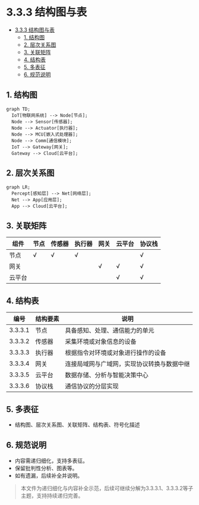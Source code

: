 # 3.3.3 结构图与表


<!-- TOC START -->

- [3.3.3 结构图与表](#333-结构图与表)
  - [1. 结构图](#1-结构图)
  - [2. 层次关系图](#2-层次关系图)
  - [3. 关联矩阵](#3-关联矩阵)
  - [4. 结构表](#4-结构表)
  - [5. 多表征](#5-多表征)
  - [6. 规范说明](#6-规范说明)

<!-- TOC END -->

## 1. 结构图

```mermaid
graph TD;
  IoT[物联网系统] --> Node[节点];
  Node --> Sensor[传感器];
  Node --> Actuator[执行器];
  Node --> MCU[嵌入式处理器];
  Node --> Comm[通信模块];
  IoT --> Gateway[网关];
  Gateway --> Cloud[云平台];
```

## 2. 层次关系图

```mermaid
graph LR;
  Percept[感知层] --> Net[网络层];
  Net --> App[应用层];
  App --> Cloud[云平台];
```

## 3. 关联矩阵

| 组件 | 节点 | 传感器 | 执行器 | 网关 | 云平台 | 协议栈 |
|------|------|--------|--------|------|--------|--------|
| 节点 | √    | √      | √      |      |        | √      |
| 网关 |      |        |        | √    | √      | √      |
| 云平台 |    |        |        |      | √      | √      |

## 4. 结构表

| 编号 | 结构要素 | 说明 |
|------|----------|------|
| 3.3.3.1 | 节点 | 具备感知、处理、通信能力的单元 |
| 3.3.3.2 | 传感器 | 采集环境或对象信息的设备 |
| 3.3.3.3 | 执行器 | 根据指令对环境或对象进行操作的设备 |
| 3.3.3.4 | 网关 | 连接局域网与广域网，实现协议转换与数据中继 |
| 3.3.3.5 | 云平台 | 数据存储、分析与智能决策中心 |
| 3.3.3.6 | 协议栈 | 通信协议的分层实现 |

## 5. 多表征

- 结构图、层次关系图、关联矩阵、结构表、符号化描述

## 6. 规范说明

- 内容需递归细化，支持多表征。
- 保留批判性分析、图表等。
- 如有遗漏，后续补全并说明。

> 本文件为递归细化与内容补全示范，后续可继续分解为3.3.3.1、3.3.3.2等子主题，支持持续递归完善。
